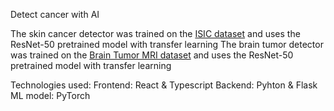 Detect cancer with AI

The skin cancer detector was trained on the [ISIC dataset](https://www.isic-archive.com/) and uses the ResNet-50 pretrained model with transfer learning
The brain tumor detector was trained on the [Brain Tumor MRI dataset](https://www.kaggle.com/datasets/masoudnickparvar/brain-tumor-mri-dataset) and uses the ResNet-50 pretrained model with transfer learning 

Technologies used:
Frontend: React & Typescript
Backend: Pyhton & Flask
ML model: PyTorch
